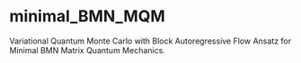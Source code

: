 # minimal_BMN_MQM
Variational Quantum Monte Carlo with Block Autoregressive Flow Ansatz for Minimal BMN Matrix Quantum Mechanics. 
